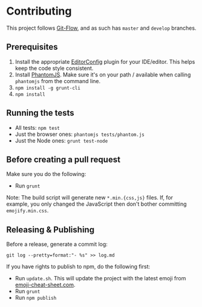 Contributing
===

This project follows [Git-Flow](http://nvie.com/posts/a-successful-git-branching-model/), and as such has ``master`` and ``develop`` branches.

## Prerequisites

1. Install the appropriate [EditorConfig](http://editorconfig.org) plugin for your IDE/editor. This helps keep the code style consistent.
2. Install [PhantomJS](http://phantomjs.org). Make sure it's on your path / available when calling `phantomjs` from the command line.
2. `npm install -g grunt-cli`
3. `npm install`

## Running the tests

- All tests: `npm test`
- Just the browser ones: `phantomjs tests/phantom.js`
- Just the Node ones: `grunt test-node`

## Before creating a pull request

Make sure you do the following:

- Run `grunt`

Note: The build script will generate new `*.min.{css,js}` files. If, for example, you only changed the JavaScript then don't bother committing `emojify.min.css`.

## Releasing & Publishing

Before a release, generate a commit log:

```
git log --pretty=format:"- %s" >> log.md
```

If you have rights to publish to npm, do the following first:

- Run `update.sh`. This will update the project with the latest emoji from [emoji-cheat-sheet.com](http://www.emoji-cheat-sheet.com).
- Run `grunt`
- Run `npm publish`
